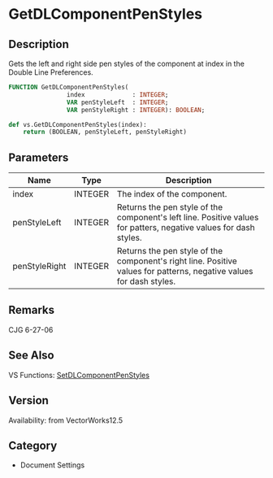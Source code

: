# GetDLComponentPenStyles

## Description
Gets the left and right side pen styles of the component at index in the Double Line Preferences.

```pascal
FUNCTION GetDLComponentPenStyles(
				index             : INTEGER;
				VAR penStyleLeft  : INTEGER;
				VAR penStyleRight : INTEGER): BOOLEAN;
```

```python
def vs.GetDLComponentPenStyles(index):
    return (BOOLEAN, penStyleLeft, penStyleRight)
```

## Parameters
|Name|Type|Description|
|---|---|---|
|index|INTEGER|The index of the component.|
|penStyleLeft|INTEGER|Returns the pen style of the component's left line.  Positive values for patters, negative values for dash styles.|
|penStyleRight|INTEGER|Returns the pen style of the component's right line.  Positive values for patterns, negative values for dash styles.|

## Remarks
CJG 6-27-06

## See Also
VS Functions:
[SetDLComponentPenStyles](SetDLComponentPenStyles.md)

## Version
Availability: from VectorWorks12.5

## Category
* Document Settings

